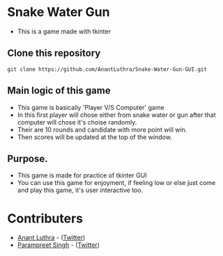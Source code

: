 # Snake Water Gun
- This is a game made with tkinter


## Clone this repository

```
git clone https://github.com/AnantLuthra/Snake-Water-Gun-GUI.git
```

## Main logic of this game
- This game is basically 'Player V/S Computer' game 
- In this first player will chose either from snake water or gun after that computer will chose it's choise randomly.
- Their are 10 rounds and candidate with more point will win.
- Then scores will be updated at the top of the window.

## Purpose.
- This game is made for practice of tkinter GUI
- You can use this game for enjoyment, if feeling low or else just come and play this game, it's user interactive too.

# Contributers
- [Anant Luthra](https://github.com/AnantLuthra) - ([Twitter](https://twitter.com/luthra_anant))
- [Parampreet Singh](https://github.com/param302) - ([Twitter](https://twitter.com/Param3021))
